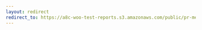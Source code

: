 ```yaml
---
layout: redirect
redirect_to: https://a8c-woo-test-reports.s3.amazonaws.com/public/pr-merge/41862/e2e/index.html
---
```

